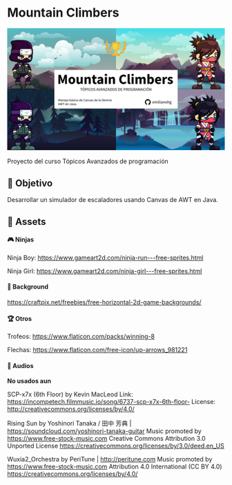 # Mountain Climbers

[![Screenshoot del proyecto](src/assets/mountain-climbers.png)](https://www.youtube.com/watch?v=MdtLZprTOD0)

Proyecto del curso Tópicos Avanzados de programación

## :memo: Objetivo
Desarrollar un simulador de escaladores usando Canvas de AWT
en Java.

## :art: Assets

#### :video_game: Ninjas

Ninja Boy:
https://www.gameart2d.com/ninja-run---free-sprites.html


Ninja Girl:
https://www.gameart2d.com/ninja-girl---free-sprites.html

#### :sunrise_over_mountains: Background

https://craftpix.net/freebies/free-horizontal-2d-game-backgrounds/

#### :trophy: Otros

Trofeos:
https://www.flaticon.com/packs/winning-8

Flechas:
https://www.flaticon.com/free-icon/up-arrows_981221

#### :musical_score: Audios
**No usados aun**

SCP-x7x (6th Floor) by Kevin MacLeod
Link: https://incompetech.filmmusic.io/song/6737-scp-x7x-6th-floor-
License: http://creativecommons.org/licenses/by/4.0/


Rising Sun by Yoshinori Tanaka / 田中 芳典 | https://soundcloud.com/yoshinori-tanaka-guitar
Music promoted by https://www.free-stock-music.com
Creative Commons Attribution 3.0 Unported License
https://creativecommons.org/licenses/by/3.0/deed.en_US


Wuxia2_Orchestra by PeriTune | http://peritune.com
Music promoted by https://www.free-stock-music.com
Attribution 4.0 International (CC BY 4.0)
https://creativecommons.org/licenses/by/4.0/
